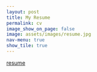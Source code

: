 ```yaml
---
layout: post
title: My Resume
permalink: cv
image_show_on_page: false
image: assets/images/resume.jpg
nav-menu: true
show_tile: true
---
```

<!-- <iframe src="https://drive.google.com/viewerng/viewer?embedded=true&url={{ site.url }}/assets/files/170070046.pdf" width="100%" height="3000px"> </iframe>
 -->
[resume](./assets/files/170070046.pdf)
